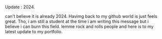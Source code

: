 Update : 2024.

can't believe it is already 2024. Havimg back to my github world is just feels great. Tho, i am still a student at the time i am writing this message
but i believe i can burn this field. lemme rock and rolls people and here is to my latest update to my portfolio.

